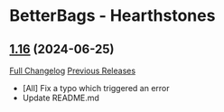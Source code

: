# BetterBags - Hearthstones

## [1.16](https://github.com/Myrroddin/betterbags-hearthstones/tree/1.16) (2024-06-25)
[Full Changelog](https://github.com/Myrroddin/betterbags-hearthstones/compare/1.15...1.16) [Previous Releases](https://github.com/Myrroddin/betterbags-hearthstones/releases)

- [All] Fix a typo which triggered an error  
- Update README.md  
